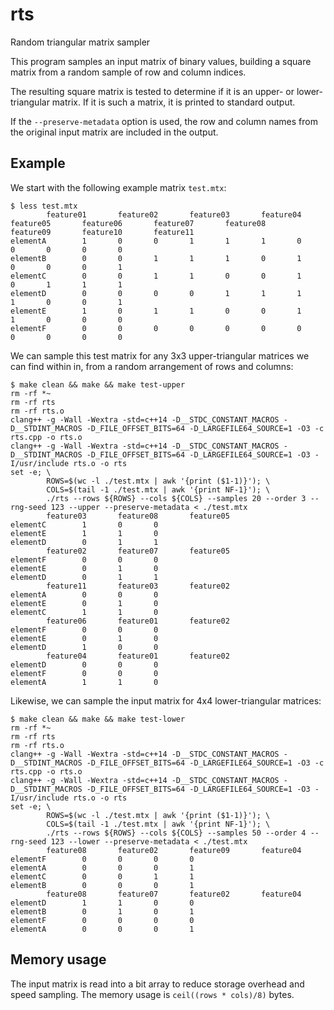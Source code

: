 # rts
Random triangular matrix sampler

This program samples an input matrix of binary values, building a square matrix from a random sample of row and column indices. 

The resulting square matrix is tested to determine if it is an upper- or lower-triangular matrix. If it is such a matrix, it is printed to standard output. 

If the `--preserve-metadata` option is used, the row and column names from the original input matrix are included in the output.

## Example

We start with the following example matrix `test.mtx`:

```
$ less test.mtx
        feature01       feature02       feature03       feature04       feature05       feature06       feature07       feature08       feature09       feature10       feature11
elementA        1       0       0       1       1       1       0       0       0       0       0
elementB        0       0       1       1       1       0       1       0       0       0       1
elementC        0       0       1       1       0       0       1       0       1       1       1
elementD        0       0       0       0       1       1       1       1       0       0       1
elementE        1       0       1       1       0       0       1       1       0       0       0
elementF        0       0       0       0       0       0       0       0       0       0       0
```

We can sample this test matrix for any 3x3 upper-triangular matrices we can find within in, from a random arrangement of rows and columns:

```
$ make clean && make && make test-upper
rm -rf *~
rm -rf rts
rm -rf rts.o
clang++ -g -Wall -Wextra -std=c++14 -D__STDC_CONSTANT_MACROS -D__STDINT_MACROS -D_FILE_OFFSET_BITS=64 -D_LARGEFILE64_SOURCE=1 -O3 -c rts.cpp -o rts.o
clang++ -g -Wall -Wextra -std=c++14 -D__STDC_CONSTANT_MACROS -D__STDINT_MACROS -D_FILE_OFFSET_BITS=64 -D_LARGEFILE64_SOURCE=1 -O3 -I/usr/include rts.o -o rts
set -e; \
        ROWS=$(wc -l ./test.mtx | awk '{print ($1-1)}'); \
        COLS=$(tail -1 ./test.mtx | awk '{print NF-1}'); \
        ./rts --rows ${ROWS} --cols ${COLS} --samples 20 --order 3 --rng-seed 123 --upper --preserve-metadata < ./test.mtx
        feature03       feature08       feature05
elementC        1       0       0
elementE        1       1       0
elementD        0       1       1
        feature02       feature07       feature05
elementF        0       0       0
elementE        0       1       0
elementD        0       1       1
        feature11       feature03       feature02
elementA        0       0       0
elementE        0       1       0
elementC        1       1       0
        feature06       feature01       feature02
elementF        0       0       0
elementE        0       1       0
elementD        1       0       0
        feature04       feature01       feature02
elementD        0       0       0
elementF        0       0       0
elementA        1       1       0
```

Likewise, we can sample the input matrix for 4x4 lower-triangular matrices:

```
$ make clean && make && make test-lower
rm -rf *~
rm -rf rts
rm -rf rts.o
clang++ -g -Wall -Wextra -std=c++14 -D__STDC_CONSTANT_MACROS -D__STDINT_MACROS -D_FILE_OFFSET_BITS=64 -D_LARGEFILE64_SOURCE=1 -O3 -c rts.cpp -o rts.o
clang++ -g -Wall -Wextra -std=c++14 -D__STDC_CONSTANT_MACROS -D__STDINT_MACROS -D_FILE_OFFSET_BITS=64 -D_LARGEFILE64_SOURCE=1 -O3 -I/usr/include rts.o -o rts
set -e; \
        ROWS=$(wc -l ./test.mtx | awk '{print ($1-1)}'); \
        COLS=$(tail -1 ./test.mtx | awk '{print NF-1}'); \
        ./rts --rows ${ROWS} --cols ${COLS} --samples 50 --order 4 --rng-seed 123 --lower --preserve-metadata < ./test.mtx
        feature08       feature02       feature09       feature04
elementF        0       0       0       0
elementA        0       0       0       1
elementC        0       0       1       1
elementB        0       0       0       1
        feature08       feature07       feature02       feature04
elementD        1       1       0       0
elementB        0       1       0       1
elementF        0       0       0       0
elementA        0       0       0       1
```

## Memory usage

The input matrix is read into a bit array to reduce storage overhead and speed sampling. The memory usage is `ceil((rows * cols)/8)` bytes.